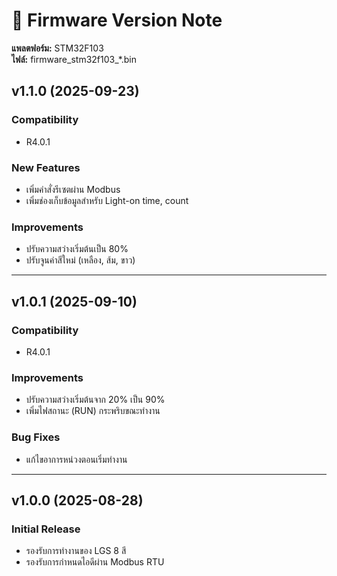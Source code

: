 # 📌 Firmware Version Note
**แพลตฟอร์ม:** STM32F103  
**ไฟล์:** firmware_stm32f103_*.bin  

## v1.1.0 (2025-09-23)
### Compatibility
- R4.0.1

### New Features
- เพิ่มคำสั่งรีเซตผ่าน Modbus
- เพิ่มช่องเก็บข้อมูลสำหรับ Light-on time, count

### Improvements
- ปรับความสว่างเริ่มต้นเป็น 80%
- ปรับจูนค่าสีใหม่ (เหลือง, ส้ม, ขาว) 

---

## v1.0.1 (2025-09-10)
### Compatibility
- R4.0.1

### Improvements
- ปรับความสว่างเริ่มต้นจาก 20% เป็น 90% 
- เพิ่มไฟสถานะ (RUN) กระพริบขณะทำงาน 

### Bug Fixes
- แก้ไขอาการหน่วงตอนเริ่มทำงาน

---

## v1.0.0 (2025-08-28)
### Initial Release
- รองรับการทำงานของ LGS 8 สี
- รองรับการกำหนดไอดีผ่าน Modbus RTU  
